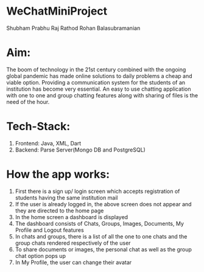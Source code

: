 # WeChatMiniProject

Shubham Prabhu 
Raj Rathod
Rohan Balasubramanian

# Aim:
The boom of technology in the 21st century combined with the ongoing global pandemic has made online solutions to daily problems a cheap and viable option. 
Providing a communication system for the students of an institution has become very essential.
An easy to use chatting application with one to one and group chatting features along with sharing of files is the need of the hour.

# Tech-Stack:

1. Frontend: Java, XML, Dart
2. Backend: Parse Server(Mongo DB and PostgreSQL)

# How the app works:

1. First there is a sign up/ login screen which accepts registration of students having the same institution mail
2. If the user is already logged in, the above screen does not appear and they are directed to the home page
3. In the home screen a dashboard is displayed
4. The dashboard consists of Chats, Groups, Images, Documents, My Profile and Logout features
5. In chats and groups, there is a list of all the one to one chats and the group chats rendered respectively of the user
6. To share documents or images, the personal chat as well as the group chat option pops up
7. In My Profile, the user can change their avatar
